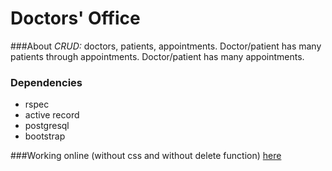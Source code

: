 Doctors' Office
===============

###About
*CRUD:* doctors, patients, appointments.
Doctor/patient has many patients through appointments.  Doctor/patient has many appointments.

### Dependencies
* rspec
* active record
* postgresql
* bootstrap

###Working online (without css and without delete function) [here](http://doctors-office.herokuapp.com/)